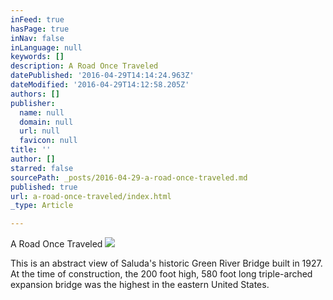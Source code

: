 ```yaml
---
inFeed: true
hasPage: true
inNav: false
inLanguage: null
keywords: []
description: A Road Once Traveled
datePublished: '2016-04-29T14:14:24.963Z'
dateModified: '2016-04-29T14:12:58.205Z'
authors: []
publisher:
  name: null
  domain: null
  url: null
  favicon: null
title: ''
author: []
starred: false
sourcePath: _posts/2016-04-29-a-road-once-traveled.md
published: true
url: a-road-once-traveled/index.html
_type: Article

---
```

A Road Once Traveled
![](https://the-grid-user-content.s3-us-west-2.amazonaws.com/30742fa8-d951-4f5a-89dc-8bf1da33ed6e.jpg)

This is an abstract view of Saluda's historic Green River Bridge built in 1927\. At the time of construction, the 200 foot high, 580 foot long triple-arched expansion bridge was the highest in the eastern United States.